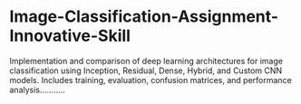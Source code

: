 # Image-Classification-Assignment-Innovative-Skill
Implementation and comparison of deep learning architectures for image classification using Inception, Residual, Dense, Hybrid, and Custom CNN models. Includes training, evaluation, confusion matrices, and performance analysis...........
